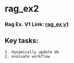 # rag_ex2

### Rag Ex. V1 Link: [rag_ex v1](https://github.com/Kshitijk14/rag_ex)

## Key tasks:
    1. dynamically update db
    2. evaluate workflow